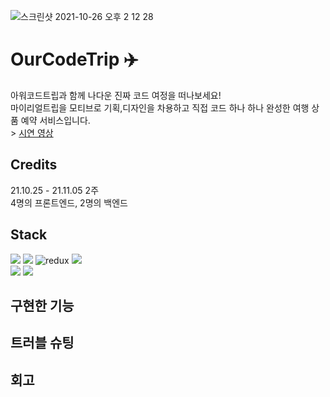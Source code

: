 ![스크린샷 2021-10-26 오후 2 12 28](https://user-images.githubusercontent.com/61101022/139016869-025a4716-8c98-4dac-8be9-512d9d8fd651.png)

# OurCodeTrip ✈️

아워코드트립과 함께 나다운 진짜 코드 여정을 떠나보세요!  
마이리얼트립을 모티브로 기획,디자인을 차용하고 직접 코드 하나 하나 완성한 여행 상품 예약 서비스입니다.  
\> [시연 영상](https://vimeo.com/644067169)


## Credits

21.10.25 - 21.11.05 2주  
4명의 프론트엔드, 2명의 백엔드

## Stack

<img src="https://img.shields.io/badge/javascript-F7DF1E?style=for-the-badge&logo=javascript&logoColor=black"> <img src="https://img.shields.io/badge/react-61DAFB?style=for-the-badge&logo=react&logoColor=black">
<img alt="redux" src ="https://img.shields.io/badge/Redux-764ABC?&style=for-the-badge&logo=Redux&logoColor=white"/>
<img src="https://img.shields.io/badge/React_Router-CA4245?style=for-the-badge&logo=react-router&logoColor=white" />  
<img src="https://img.shields.io/badge/styled--components-DB7093?style=for-the-badge&logo=styled-components&logoColor=white" />
<img src="https://img.shields.io/badge/html-E34F26?style=for-the-badge&logo=html5&logoColor=white">

## 구현한 기능 


## 트러블 슈팅


## 회고

